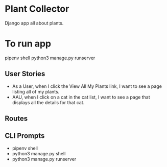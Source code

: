 # Plant Collector
Django app all about plants.

# To run app
pipenv shell
python3 manage.py runserver

## User Stories
- As a User, when I click the View All My Plants link, I want to see a page listing all of my plants.
- AAU, when I click on a cat in the cat list, I want to see a page that displays all the details for that cat.

## Routes
## CLI Prompts
- pipenv shell
- python3 manage.py shell
- python3 manage.py runserver